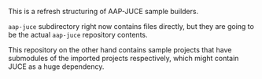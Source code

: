 This is a refresh structuring of AAP-JUCE sample builders.

`aap-juce` subdirectory right now contains files directly, but they are going to be the actual `aap-juce` repository contents.

This repository on the other hand contains sample projects that have submodules of the imported projects respectively, which might contain JUCE as a huge dependency.

